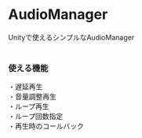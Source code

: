 # AudioManager
Unityで使えるシンプルなAudioManager<br>
<br>
### 使える機能<br>
・遅延再生<br>
・音量調整再生<br>
・ループ再生<br>
・ループ回数指定<br>
・再生時のコールバック<br>
